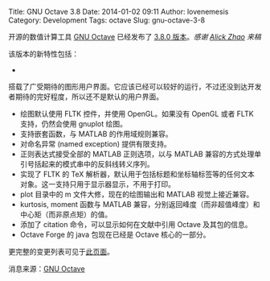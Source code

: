 Title: GNU Octave 3.8
Date: 2014-01-02 09:11
Author: lovenemesis
Category: Development
Tags: octave
Slug: gnu-octave-3-8

开源的数值计算工具 [GNU
Octave](http://www.gnu.org/software/octave/index.html) 已经发布了 [3.8.0
版本](http://ftp.gnu.org/gnu/octave/)。*感谢 [Alick
Zhao](https://fedoraproject.org/wiki/User:Alick) 来稿*

该版本的新特性包括：

-
搭载了广受期待的图形用户界面。它应该已经可以较好的运行，不过还没到达开发者期待的完好程度，所以还不是默认的用户界面。  
- 绘图默认使用 FLTK 控件，并使用 OpenGL。如果没有 OpenGL 或者 FLTK
支持，仍然会使用 gnuplot 绘图。  
- 支持嵌套函数，与 MATLAB 的作用域规则兼容。  
- 对命名异常 (named exception) 提供有限支持。  
- 正则表达式接受全部的 MATLAB 正则选项，以与 MATLAB
兼容的方式处理单引号括起来的模式串中的反斜线转义序列。  
- 实现了 FLTK 的 TeX
解析器，默认用于包括标题和坐标轴标签等的任何文本对象。这一支持只用于显示器显示，不用于打印。  
- plot 目录中的 m 文件大修，现在的绘图输出和 MATLAB 视觉上接近兼容。  
- kurtosis, moment 函数与 MATLAB
兼容，分别返回峰度（而非超值峰度）和中心矩（而非原点矩）的值。  
- 添加了 citation 命令，可以显示如何在文献中引用 Octave 及其包的信息。  
- Octave Forge 的 java 包现在已经是 Octave 核心的一部分。

更完整的变更列表可见于[此页面](http://www.gnu.org/software/octave/NEWS-3.8.html)。

消息来源：[GNU Octave](http://www.gnu.org/software/octave/index.html)
